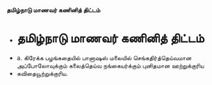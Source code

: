 **தமிழ்நாடு மாணவர் கணினித் திட்டம்**
- # தமிழ்நாடு மாணவர் கணினித் திட்டம்
- a. கிரேக்க பழங்கதையில் பானாஷஸ் மலையில் செங்கதிர்த்தெய்வமான அப்போலோவுக்கும் கலைத்தெய்வ நங்கையர்க்கும் புனிதமான ஊற்றுக்குரிய
- கவிதையூற்றுக்குரிய.

